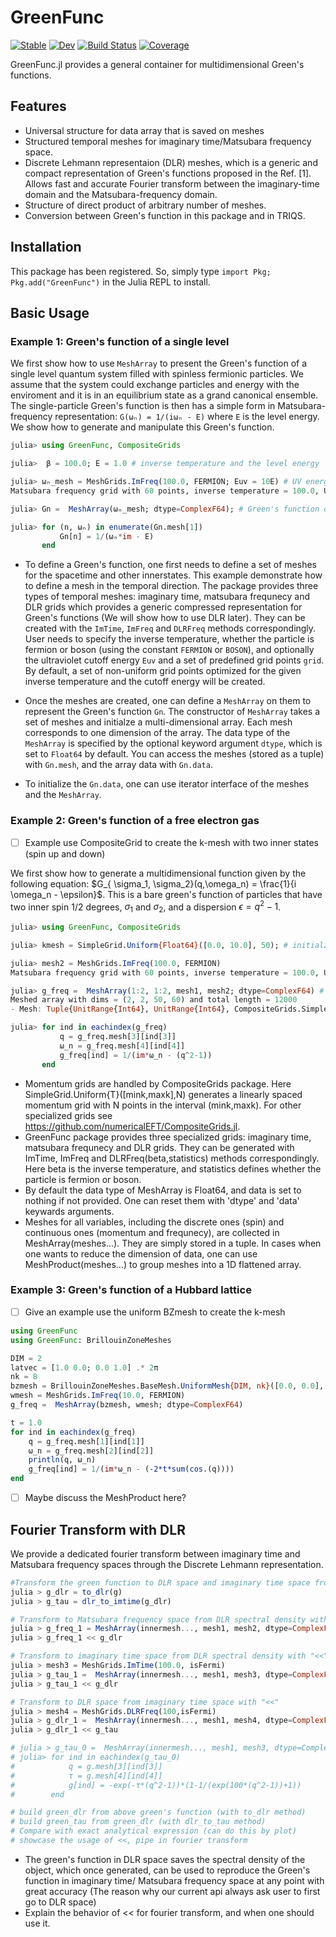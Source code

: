 # GreenFunc



[![Stable](https://img.shields.io/badge/docs-stable-blue.svg)](https://numericalEFT.github.io/GreenFunc.jl/stable)
[![Dev](https://img.shields.io/badge/docs-dev-blue.svg)](https://numericalEFT.github.io/GreenFunc.jl/dev)
[![Build Status](https://github.com/numericalEFT/GreenFunc.jl/actions/workflows/CI.yml/badge.svg?branch=master)](https://github.com/numericalEFT/GreenFunc.jl/actions/workflows/CI.yml?query=branch%3Amaster)
[![Coverage](https://codecov.io/gh/numericalEFT/GreenFunc.jl/branch/master/graph/badge.svg)](https://codecov.io/gh/numericalEFT/GreenFunc.jl)

GreenFunc.jl provides a general container for multidimensional Green's functions. 
## Features
 - Universal structure for data array that is saved on meshes
 - Structured temporal meshes for imaginary time/Matsubara frequency space.
 - Discrete Lehmann representaion (DLR) meshes, which is a generic and compact representation of Green's functions proposed in the Ref. [1]. Allows fast and accurate Fourier transform between the imaginary-time domain and the Matsubara-frequency domain.
 - Structure of direct product of arbitrary number of meshes.
 - Conversion between Green's function in this package and in TRIQS.
## Installation
This package has been registered. So, simply type `import Pkg; Pkg.add("GreenFunc")` in the Julia REPL to install.

## Basic Usage

### Example 1: Green's function of a single level

We first show how to use `MeshArray` to present the Green's function of a single level quantum system filled with spinless fermionic particles. We assume that the system could exchange particles and energy with the enviroment and it is in an equilibrium state as a grand canonical ensemble. The single-particle Green's function is then has a simple form in Matsubara-frequency representation:  `G(ωₙ) = 1/(iωₙ - E)` where `E` is the level energy. We show how to generate and manipulate this Green's function.
     
```julia
julia> using GreenFunc, CompositeGrids

julia>  β = 100.0; E = 1.0 # inverse temperature and the level energy

julia> ωₙ_mesh = MeshGrids.ImFreq(100.0, FERMION; Euv = 10E) # UV energy cutoff is 10 times larger than the level energy
Matsubara frequency grid with 60 points, inverse temperature = 100.0, UV Energy scale = 10.0, fermionic = true: [-762, -374, -293, ..., 255, 394, 716]

julia> Gn =  MeshArray(ωₙ_mesh; dtype=ComplexF64); # Green's function defined on the ωₙ_mesh

julia> for (n, ωₙ) in enumerate(Gn.mesh[1])
           Gn[n] = 1/(ωₙ*im - E)
       end
```

- To define a Green's function, one first needs to define a set of meshes for the spacetime and other innerstates. This example demonstrate how to define a mesh in the temporal direction. The package provides three types of temporal meshes: imaginary time, matsubara frequnecy and DLR grids which provides a generic compressed representation for Green's functions (We will show how to use DLR later). They can be created with the `ImTime`, `ImFreq` and `DLRFreq` methods correspondingly. User needs to specify the inverse temperature, whether the particle is fermion or boson (using the constant `FERMION` or `BOSON`), and optionally the ultraviolet cutoff energy `Euv` and a set of predefined grid points `grid`. By default, a set of non-uniform grid points optimized for the given inverse temperature and the cutoff energy will be created.

- Once the meshes are created, one can define a `MeshArray` on them to represent the Green's function `Gn`. The constructor of `MeshArray` takes a set of meshes and initialze a multi-dimensional array. Each mesh corresponds to one dimension of the array. The data type of the `MeshArray` is specified by the optional keyword argument `dtype`, which is set to `Float64` by default. You can access the meshes (stored as a tuple) with `Gn.mesh`, and the array data with `Gn.data`.

- To initialize the `Gn.data`, one can use iterator interface of the meshes and the `MeshArray`. 

### Example 2: Green's function of a free electron gas

- [ ] Example use CompositeGrid to create the k-mesh with two inner states (spin up and down)

We first show how to generate a multidimensional function given by the following equation: $G_{ \sigma_1, \sigma_2}(q,\omega_n) = \frac{1}{i \omega_n - \epsilon}$. This is a bare green's function of particles that have two inner spin 1/2 degrees, $\sigma_1$ and $\sigma_2$, and a dispersion $\epsilon = q^2-1$.
     
```julia
julia> using GreenFunc, CompositeGrids

julia> kmesh = SimpleGrid.Uniform{Float64}([0.0, 10.0], 50); # initialze a uniform 

julia> mesh2 = MeshGrids.ImFreq(100.0, FERMION)
Matsubara frequency grid with 60 points, inverse temperature = 100.0, UV Energy scale = 10.0, fermionic = true: [-762, -374, -293, ..., 255, 394, 716]

julia> g_freq =  MeshArray(1:2, 1:2, mesh1, mesh2; dtype=ComplexF64) # Green's function with 2x2 innerstates
Meshed array with dims = (2, 2, 50, 60) and total length = 12000
- Mesh: Tuple{UnitRange{Int64}, UnitRange{Int64}, CompositeGrids.SimpleG.Uniform{Float64}, ImFreq{Float64, CompositeGrids.SimpleG.Arbitrary{Int64}}}

julia> for ind in eachindex(g_freq)
           q = g_freq.mesh[3][ind[3]]
           ω_n = g_freq.mesh[4][ind[4]]
           g_freq[ind] = 1/(im*ω_n - (q^2-1))
       end
```
- Momentum grids are handled by CompositeGrids package. Here SimpleGrid.Uniform{T}([mink,maxk],N) generates a linearly spaced momentum grid with N points in the interval (mink,maxk). For other specialized grids see https://github.com/numericalEFT/CompositeGrids.jl.
- GreenFunc package provides three specialized grids: imaginary time, matsubara frequnecy and DLR grids. They can be generated with ImTime, ImFreq and DLRFreq(beta,statistics) methods correspondingly. Here beta is the inverse temperature, and statistics defines whether the particle is fermion or boson. 
- By default the data type of MeshArray is Float64, and data is set to nothing if not provided. One can reset them with 'dtype' and 'data' keywards arguments. 
- Meshes for all variables, including the discrete ones (spin) and continuous ones (momentum and frequnecy), are collected in MeshArray(meshes...). They are simply stored in a tuple. In cases when one wants to reduce the dimension of data, one can use MeshProduct(meshes...) to group meshes into a 1D flattened array.  

### Example 3: Green's function of a Hubbard lattice

- [ ] Give an example use the uniform BZmesh to create the k-mesh

```julia
using GreenFunc
using GreenFunc: BrillouinZoneMeshes

DIM = 2
latvec = [1.0 0.0; 0.0 1.0] .* 2π
nk = 8
bzmesh = BrillouinZoneMeshes.BaseMesh.UniformMesh{DIM, nk}([0.0, 0.0], latvec)
wmesh = MeshGrids.ImFreq(10.0, FERMION)
g_freq =  MeshArray(bzmesh, wmesh; dtype=ComplexF64)

t = 1.0
for ind in eachindex(g_freq)
    q = g_freq.mesh[1][ind[1]]
    ω_n = g_freq.mesh[2][ind[2]]
    println(q, ω_n)
    g_freq[ind] = 1/(im*ω_n - (-2*t*sum(cos.(q))))
end

```

- [ ] Maybe discuss the MeshProduct here?

## Fourier Transform with DLR
We provide a dedicated fourier transform between imaginary time and Matsubara frequency spaces through the Discrete Lehmann representation.

```julia
#Transform the green function to DLR space and imaginary time space from Matsubara frequency spaces
julia > g_dlr = to_dlr(g)
julia > g_tau = dlr_to_imtime(g_dlr)

# Transform to Matsubara frequency space from DLR spectral density with "<<"
julia > g_freq_1 = MeshArray(innermesh..., mesh1, mesh2, dtype=ComplexF64)
julia > g_freq_1 << g_dlr

# Transform to imaginary time space from DLR spectral density with "<<"
julia > mesh3 = MeshGrids.ImTime(100.0, isFermi)
julia > g_tau_1 =  MeshArray(innermesh..., mesh1, mesh3, dtype=ComplexF64)
julia > g_tau_1 << g_dlr

# Transform to DLR space from imaginary time space with "<<"
julia > mesh4 = MeshGrids.DLRFreq(100,isFermi)
julia > g_dlr_1 =  MeshArray(innermesh..., mesh1, mesh4, dtype=ComplexF64)
julia > g_dlr_1 << g_tau

# julia > g_tau_0 =  MeshArray(innermesh..., mesh1, mesh3, dtype=ComplexF64)
# julia> for ind in eachindex(g_tau_0)
#            q = g.mesh[3][ind[3]]
#            τ = g.mesh[4][ind[4]]
#            g[ind] = -exp(-τ*(q^2-1))*(1-1/(exp(100*(q^2-1))+1))
#        end

# build green_dlr from above green's function (with to_dlr method)
# build green_tau from green_dlr (with dlr_to_tau method)
# Compare with exact analytical expression (can do this by plot)
# showcase the usage of <<, pipe in fourier transform
```
- The green's function in DLR space saves the spectral density of the object, which once generated, can be used to reproduce the Green's function in imaginary time/ Matsubara frequency space at any point with great accuracy (The reason why our current api always ask user to first go to DLR space)
- Explain the behavior of << for fourier transform, and when one should use it.


